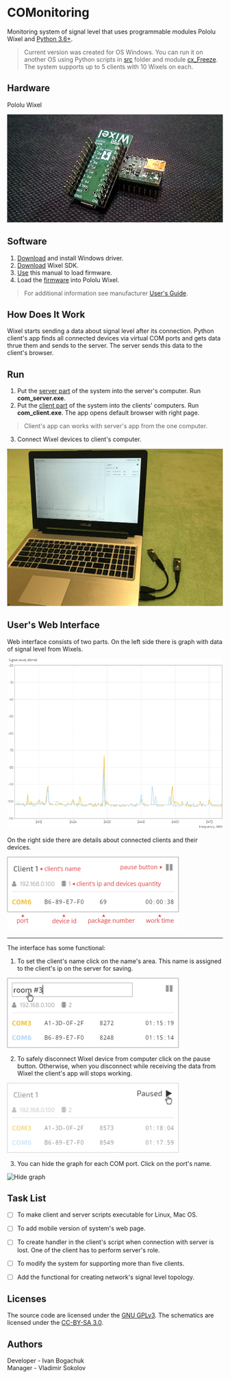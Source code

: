 # COMonitoring

Monitoring system of signal level that uses programmable modules Pololu Wixel and [Python 3.6+](https://www.python.org/downloads/).

> Current version was created for OS Windows. You can run it on another OS using Python scripts in [src](/src) folder and module [cx_Freeze](http://cx-freeze.readthedocs.io/en/latest/index.html). The system supports up to 5 clients with 10 Wixels on each.    

## Hardware

Pololu Wixel

![Pololu Wixel](https://github.com/anzodev/COMonitoring/blob/master/pict/wixels.png)

## Software

1. [Download](https://www.pololu.com/docs/0J46/3.a) and install Windows driver.
2. [Download](https://www.pololu.com/docs/0J46/10.a) Wixel SDK.
3. [Use](https://www.pololu.com/docs/0J46/10.b) this manual to load firmware.
4. Load the [firmware](wixel-sdk/apps/RPi_2oleds_ssd1306) into Pololu Wixel.

> For additional information see manufacturer [User's Guide](https://www.pololu.com/docs/0J46).

## How Does It Work

Wixel starts sending a data about signal level after its connection. Python client's app finds all connected devices via virtual COM ports and gets data thrue them and sends to the server. The server sends this data to the client's browser.

## Run
1. Put the [server part](https://github.com/anzodev/COMonitoring/tree/master/app) of the system into the server's computer. Run **com_server.exe**.
2. Put the [client part](https://github.com/anzodev/COMonitoring/tree/master/app) of the system into the clients' computers. Run **com_client.exe**. The app opens default browser with right page.
> Client's app can works with server's app from the one computer.
3. Connect Wixel devices to client's computer.

![Connecting Wixel devices](https://github.com/anzodev/COMonitoring/blob/master/pict/connecting-devices.png)

## User's Web Interface

Web interface consists of two parts. On the left side there is graph with data of signal level from Wixels.

![Graph](https://github.com/anzodev/COMonitoring/blob/master/pict/graph.png)

On the right side there are details about connected clients and their devices.

![Client interface](https://github.com/anzodev/COMonitoring/blob/master/pict/ui.png)
___

The interface has some functional:
1. To set the client's name click on the name's area. This name is assigned to the client's ip on the server for saving.

  ![Change name](https://github.com/anzodev/COMonitoring/blob/master/pict/click-name.png)

2. To safely disconnect Wixel device from computer click on the pause button. Otherwise, when you disconnect while receiving the data from Wixel the client's app will stops working. 

  ![Pause button](https://github.com/anzodev/COMonitoring/blob/master/pict/click-pause.png)

3. You can hide the graph for each COM port. Click on the port's name. 

  ![Hide graph](https://github.com/anzodev/COMonitoring/blob/master/pict/click-port.jpg)


## Task List
- [ ] To make client and server scripts executable for Linux, Mac OS.
- [ ] To add mobile version of system's web page.
- [ ] To create handler in the client's script when connection with server is lost. One of the client has to perform server's role.
- [ ] To modify the system for supporting more than five clients.
- [ ] Add the functional for creating network's signal level topology.


## Licenses

The source code are licensed under the [GNU GPLv3](https://www.gnu.org/licenses/gpl-3.0.html). The schematics are licensed under the [CC-BY-SA 3.0](https://creativecommons.org/licenses/by-sa/3.0/).

## Authors

Developer - Ivan Bogachuk  
Manager - Vladimir Sokolov



